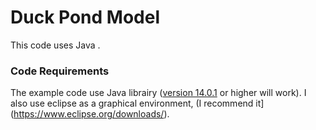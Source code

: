 # Duck Pond Model

This code uses Java .

### Code Requirements

The example code use Java librairy ([version 14.0.1](https://www.oracle.com/java/technologies/javase-jdk14-downloads.html) or higher will work).
I also use eclipse as a graphical environment, (I recommend it](https://www.eclipse.org/downloads/).
